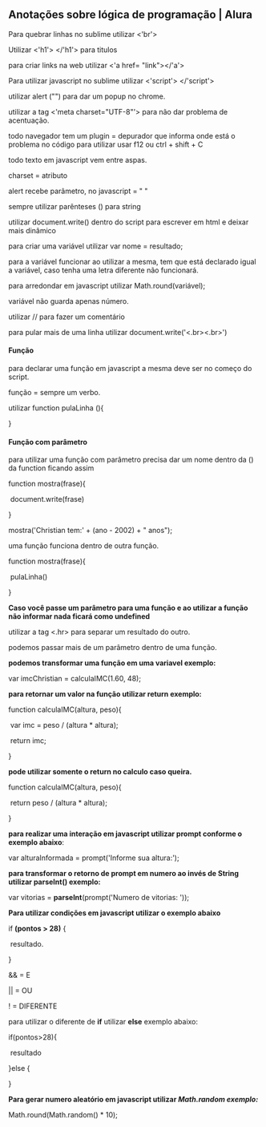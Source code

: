 ##	 Anotações sobre lógica de programação | Alura

Para quebrar linhas no sublime utilizar <'br'>

Utilizar <'h1'> </'h1'> para titulos

para criar links na web utilizar <'a href= "link"></'a'>

Para utilizar javascript no sublime utilizar <'script'> </'script'>

utilizar alert ("") para dar um popup no chrome.

utilizar a tag <'meta charset="UTF-8"'> para não dar problema de acentuação.

todo navegador tem um plugin = depurador que informa onde está o problema no código para utilizar usar f12 ou ctrl + shift + C

todo texto em javascript vem entre aspas.

charset = atributo

alert recebe parâmetro, no javascript = " "

sempre utilizar parênteses () para string

utilizar document.write() dentro do script para escrever em html e deixar mais dinâmico 

para criar uma variável utilizar var nome = resultado;

para a variável funcionar ao utilizar a mesma, tem que está declarado igual a variável, caso tenha uma letra diferente não funcionará.

para arredondar em javascript utilizar Math.round(variável);

variável não guarda apenas número.

utilizar // para fazer um comentário

para pular mais de uma linha utilizar document.write('<.br><.br>')

#### Função

para declarar uma função em javascript a mesma deve ser no começo do script.

função = sempre um verbo.

utilizar function pulaLinha (){

}

#### Função com parâmetro

para utilizar uma função com parâmetro precisa dar um nome dentro da () da function ficando assim

function mostra(frase){

​		document.write(frase)

} 

mostra('Christian tem:' + (ano - 2002) + " anos");

uma função funciona dentro de outra função.

function mostra(frase){

​	pulaLinha()

}

**Caso você passe um parâmetro para uma função e ao utilizar a função não informar nada ficará como undefined**

utilizar a tag <.hr> para separar um resultado do outro.

podemos passar mais de um parâmetro dentro de uma função.

**podemos transformar uma função em uma variavel exemplo:**

var imcChristian = calculaIMC(1.60, 48); 

**para retornar um valor na função utilizar return exemplo:**

function calculaIMC(altura, peso){

​	var imc = peso / (altura * altura);

​	return imc;

}

**pode utilizar somente o return no calculo caso queira.**

function calculaIMC(altura, peso){

​	return peso / (altura * altura);	

}

**para realizar uma interação em javascript utilizar prompt conforme o exemplo abaixo**:

var alturaInformada = prompt('Informe sua altura:');

**para transformar o retorno de prompt em numero ao invés de String utilizar parseInt() exemplo:**

var vitorias = **parseInt**(prompt('Numero de vitorias: '));

**Para utilizar condições em javascript utilizar o exemplo abaixo**

if **(**pontos > 28**)** {

​	resultado.

}

&& = E

|| = OU

! = DIFERENTE

para utilizar o diferente de **if** utilizar **else** exemplo abaixo:

if(pontos>28){

​	resultado

}else {

}

**Para gerar numero aleatório em javascript utilizar *Math.random exemplo:***

Math.round(Math.random() * 10);

